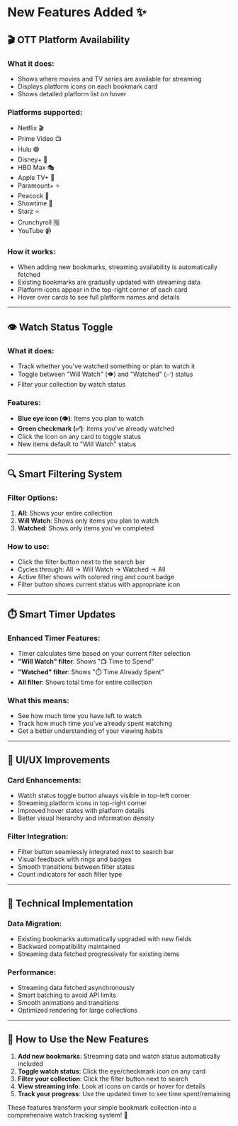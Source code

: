 # New Features Added ✨

## 🎬 OTT Platform Availability

### What it does:
- Shows where movies and TV series are available for streaming
- Displays platform icons on each bookmark card
- Shows detailed platform list on hover

### Platforms supported:
- Netflix 🎬
- Prime Video 📺  
- Hulu 🟢
- Disney+ 🏰
- HBO Max 🎭
- Apple TV+ 🍎
- Paramount+ ⭐
- Peacock 🦚
- Showtime 🎪
- Starz ⭐
- Crunchyroll 🈯
- YouTube 📹

### How it works:
- When adding new bookmarks, streaming availability is automatically fetched
- Existing bookmarks are gradually updated with streaming data
- Platform icons appear in the top-right corner of each card
- Hover over cards to see full platform names and details

---

## 👁️ Watch Status Toggle

### What it does:
- Track whether you've watched something or plan to watch it
- Toggle between "Will Watch" (👁️) and "Watched" (✅) status
- Filter your collection by watch status

### Features:
- **Blue eye icon (👁️)**: Items you plan to watch
- **Green checkmark (✅)**: Items you've already watched
- Click the icon on any card to toggle status
- New items default to "Will Watch" status

---

## 🔍 Smart Filtering System

### Filter Options:
1. **All**: Shows your entire collection
2. **Will Watch**: Shows only items you plan to watch  
3. **Watched**: Shows only items you've completed

### How to use:
- Click the filter button next to the search bar
- Cycles through: All → Will Watch → Watched → All
- Active filter shows with colored ring and count badge
- Filter button shows current status with appropriate icon

---

## ⏱️ Smart Timer Updates

### Enhanced Timer Features:
- Timer calculates time based on your current filter selection
- **"Will Watch" filter**: Shows "📺 Time to Spend"
- **"Watched" filter**: Shows "⏱️ Time Already Spent"
- **All filter**: Shows total time for entire collection

### What this means:
- See how much time you have left to watch
- Track how much time you've already spent watching
- Get a better understanding of your viewing habits

---

## 🎯 UI/UX Improvements

### Card Enhancements:
- Watch status toggle button always visible in top-left corner
- Streaming platform icons in top-right corner  
- Improved hover states with platform details
- Better visual hierarchy and information density

### Filter Integration:
- Filter button seamlessly integrated next to search bar
- Visual feedback with rings and badges
- Smooth transitions between filter states
- Count indicators for each filter type

---

## 🔧 Technical Implementation

### Data Migration:
- Existing bookmarks automatically upgraded with new fields
- Backward compatibility maintained
- Streaming data fetched progressively for existing items

### Performance:
- Streaming data fetched asynchronously
- Smart batching to avoid API limits  
- Smooth animations and transitions
- Optimized rendering for large collections

---

## 🚀 How to Use the New Features

1. **Add new bookmarks**: Streaming data and watch status automatically included
2. **Toggle watch status**: Click the eye/checkmark icon on any card
3. **Filter your collection**: Click the filter button next to search
4. **View streaming info**: Look at icons on cards or hover for details
5. **Track your progress**: Use the updated timer to see time spent/remaining

These features transform your simple bookmark collection into a comprehensive watch tracking system! 🎉
